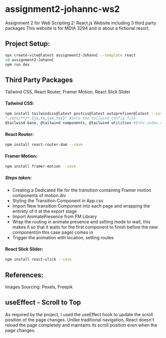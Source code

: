 # assignment2-johannc-ws2
 Assignment 2 for Web Scripting 2: React.js Website including 3 third party packages
 This website is for MDIA 3294 and is about a fictional resort. 

 

## Project Setup: 
```bash
npx create-vite@latest assignment2-JohannC --template react
cd assignment2-JohannC
npm run dev
```

## Third Party Packages
Tailwind CSS, React Router, Framer Motion, React Slick Slider




#### Tailwind CSS: 
```bash
npm install tailwindcss@latest postcss@latest autoprefixer@latest --save,
"./src/**/*.{js,ts,jsx,tsx}" #Into the tailwind config file
@tailwind base, @tailwind components, @tailwind utilities #Into index.css
```


#### React Router:
```bash
npm install react-router-dom --save
```


#### Framer Motion:
```bash
npm install framer-motion --save
```
##### Steps taken:
- Creating a Dedicated file for the transition containing Framer motion components of motion.div
- Styling the Transition Component in App.css
- Import New transition Component into each page and wrapping the entirety of it at the export stage 
- Import AnimatePresence from FM Library 
- Wrap the routing in animate presence and setting mode to wait, this makes it so that it waits for the first component to finish before the new component(in this case page) comes in
- Trigger the animation with location, setting routes 

#### React Slick Slider:
```bash
npm install react-slick --save
```

## References: 
Images Sourcing: Pexels, Freepik

## useEffect - Scroll to Top
As required by the project, I used the useEffect hook to update the scroll position of the page changes.
Unlike traditional navigation, React doesn't reload the page completely and maintains its scroll position even when the page changes. 